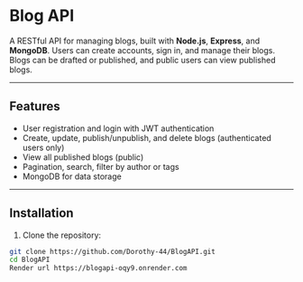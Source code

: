 # Blog API

A RESTful API for managing blogs, built with **Node.js**, **Express**, and **MongoDB**. Users can create accounts, sign in, and manage their blogs. Blogs can be drafted or published, and public users can view published blogs.

---

## **Features**

- User registration and login with JWT authentication
- Create, update, publish/unpublish, and delete blogs (authenticated users only)
- View all published blogs (public)
- Pagination, search, filter by author or tags
- MongoDB for data storage

---

## **Installation**

1. Clone the repository:

```bash
git clone https://github.com/Dorothy-44/BlogAPI.git
cd BlogAPI
Render url https://blogapi-oqy9.onrender.com